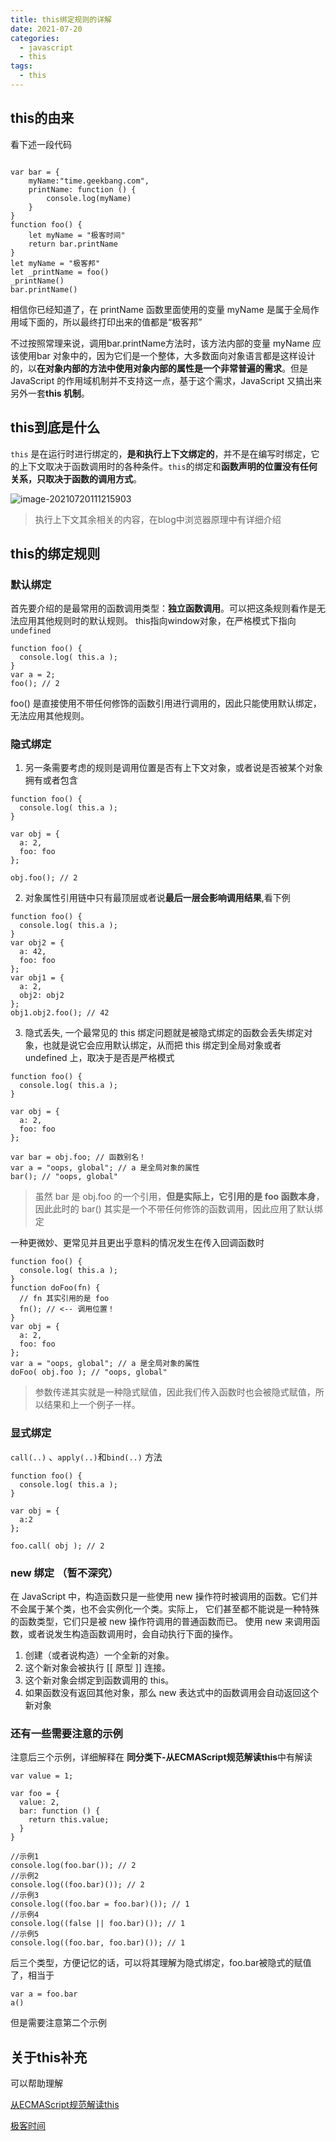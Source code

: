 ```yaml
---
title: this绑定规则的详解
date: 2021-07-20
categories: 
  - javascript
  - this
tags: 
  - this
---
```


## this的由来

看下述一段代码

```

var bar = {
    myName:"time.geekbang.com",
    printName: function () {
        console.log(myName)
    }    
}
function foo() {
    let myName = "极客时间"
    return bar.printName
}
let myName = "极客邦"
let _printName = foo()
_printName()
bar.printName()
```

相信你已经知道了，在 printName 函数里面使用的变量 myName 是属于全局作用域下面的，所以最终打印出来的值都是“极客邦”

不过按照常理来说，调用bar.printName方法时，该方法内部的变量 myName 应该使用bar 对象中的，因为它们是一个整体，大多数面向对象语言都是这样设计的，以**在对象内部的方法中使用对象内部的属性是一个非常普遍的需求**。但是 JavaScript 的作用域机制并不支持这一点，基于这个需求，JavaScript 又搞出来另外一套**this 机制**。

## this到底是什么

`this` 是在运行时进行绑定的，**是和执行上下文绑定的**，并不是在编写时绑定，它的上下文取决于函数调用时的各种条件。`this`的绑定和**函数声明的位置没有任何关系，只取决于函数的调用方式**。

![image-20210720111215903](assets/this/image-20210720111215903.png)

> 执行上下文其余相关的内容，在blog中浏览器原理中有详细介绍

## this的绑定规则

### 默认绑定

首先要介绍的是最常用的函数调用类型：**独立函数调用**。可以把这条规则看作是无法应用其他规则时的默认规则。
this指向window对象，在严格模式下指向 `undefined`

```
function foo() {      
  console.log( this.a ); 
} 
var a = 2; 
foo(); // 2
```

foo() 是直接使用不带任何修饰的函数引用进行调用的，因此只能使用默认绑定，无法应用其他规则。

### 隐式绑定

1. 另一条需要考虑的规则是调用位置是否有上下文对象，或者说是否被某个对象拥有或者包含

```
function foo() {      
  console.log( this.a ); 
} 
 
var obj = {
  a: 2,
  foo: foo
}; 
 
obj.foo(); // 2
```

2. 对象属性引用链中只有最顶层或者说**最后一层会影响调用结果**,看下例

```
function foo() {      
  console.log( this.a ); 
} 
var obj2 = {      
  a: 42,     
  foo: foo  
}; 
var obj1 = {      
  a: 2,     
  obj2: obj2  
}; 
obj1.obj2.foo(); // 42
```

3. 隐式丢失, 一个最常见的 this 绑定问题就是被隐式绑定的函数会丢失绑定对象，也就是说它会应用默认绑定，从而把 this 绑定到全局对象或者 undefined 上，取决于是否是严格模式

```
function foo() {      
  console.log( this.a ); 
} 
 
var obj = {      
  a: 2,     
  foo: foo  
}; 
 
var bar = obj.foo; // 函数别名！   
var a = "oops, global"; // a 是全局对象的属性 
bar(); // "oops, global"

```

> 虽然 bar 是 obj.foo 的一个引用，**但是实际上，它引用的是 foo 函数本身**，因此此时的 bar() 其实是一个不带任何修饰的函数调用，因此应用了默认绑定

一种更微妙、更常见并且更出乎意料的情况发生在传入回调函数时

```
function foo() {      
  console.log( this.a ); 
} 
function doFoo(fn) {     
  // fn 其实引用的是 foo 
  fn(); // <-- 调用位置！ 
} 
var obj = {      
  a: 2,     
  foo: foo  
}; 
var a = "oops, global"; // a 是全局对象的属性 
doFoo( obj.foo ); // "oops, global"
```

> 参数传递其实就是一种隐式赋值，因此我们传入函数时也会被隐式赋值，所以结果和上一个例子一样。

### 显式绑定

`call(..)` 、`apply(..)`和`bind(..)` 方法

```
function foo() {      
  console.log( this.a ); 
} 
 
var obj = {
  a:2 
}; 
 
foo.call( obj ); // 2

```

### new 绑定 （暂不深究）

在 JavaScript 中，构造函数只是一些使用 new 操作符时被调用的函数。它们并不会属于某个类，也不会实例化一个类。实际上， 它们甚至都不能说是一种特殊的函数类型，它们只是被 new 操作符调用的普通函数而已。
使用 new 来调用函数，或者说发生构造函数调用时，会自动执行下面的操作。

1. 创建（或者说构造）一个全新的对象。
2. 这个新对象会被执行 [[ 原型 ]] 连接。
3. 这个新对象会绑定到函数调用的 this。
4. 如果函数没有返回其他对象，那么 new 表达式中的函数调用会自动返回这个新对象

### 还有一些需要注意的示例

注意后三个示例，详细解释在 **同分类下-从ECMAScript规范解读this**中有解读

```
var value = 1;

var foo = {
  value: 2,
  bar: function () {
    return this.value;
  }
}

//示例1
console.log(foo.bar()); // 2
//示例2
console.log((foo.bar)()); // 2
//示例3
console.log((foo.bar = foo.bar)()); // 1
//示例4
console.log((false || foo.bar)()); // 1
//示例5
console.log((foo.bar, foo.bar)()); // 1
```

后三个类型，方便记忆的话，可以将其理解为隐式绑定，foo.bar被隐式的赋值了，相当于

```
var a = foo.bar
a()
```

但是需要注意第二个示例

## 关于this补充

可以帮助理解

[从ECMAScript规范解读this](https://github.com/mqyqingfeng/Blog/issues/7)

[极客时间](https://time.geekbang.org/column/article/128427)
